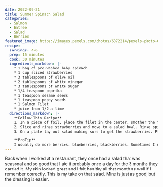 ```yaml
---
date: 2022-09-21
title: Summer Spinach Salad
categories:
  - Salmon
  - Entree
  - Salad
  - Berries
featured_image: https://images.pexels.com/photos/6072214/pexels-photo-6072214.jpeg?auto=compress&cs=tinysrgb&w=1260&h=750&dpr=2
recipe:
  servings: 4-6
  prep: 15 minutes
  cook: 30 minutes
  ingredients_markdown: |-
    * 1 bag of pre-washed baby spinach
    * 1 cup sliced strawberries
    * 3 tablespoons of olive oil
    * 2 tablespoons of white vinegar
    * 3 tablespoons of white sugar
    * 1/4 teaspoon paprika
    * 1 teaspoon sesame seeds
    * 1 teaspoon poppy seeds
    * 1 Salmon Filet
    * juice from 1/2 a lime
  directions_markdown: |-
    **Follow This Recipe**
    1. In a piece of foil, place the filet in the center, smother the fish with the lime juice. Wrap fish up and bake or grill until cooked to your preference. (I usually do 15 min in the oven at 400 degrees, so it’s a little raw in the center.)
    2. Slice and rinse strawberries and move to a salad bowl. Rinse spinach and place in the salad bowl. In a separate bowl or a salad dressing cruet combine the vinegar, olive oil, paprika, sugar and seeds. Shake or stir until ingredients are evenly mixed. Combine dressing with salad and toss well.
    3. On a plate lay out salad making sure to get the strawberries. Place salmon on the top and serve.

    **ProTip**
    I usually do more berries. blueberries, blackberries. Sometimes I use kiwis and that makes for an awesome salad. If you feel like you need a little good fat in there, avocado actually tastes great with sweet dressings and fruit. This dish can also be made with chicken. Enjoy!
---
```

Back when I worked at a restaurant, they once had a salad that was seasonal and so good that I ate it probably once a day for the 3 months they carried it. My skin looked great and I felt healthy all that month as well if I remember correctly. This is my take on that salad. Mine is just as good, but the dressing is easier.